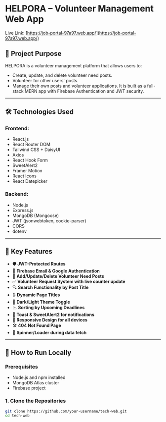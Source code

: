 # HELPORA – Volunteer Management Web App

Live Link: [https://job-portal-97a97.web.app/](https://job-portal-97a97.web.app/)

## 📌 Project Purpose
HELPORA is a volunteer management platform that allows users to:
- Create, update, and delete volunteer need posts.
- Volunteer for other users' posts.
- Manage their own posts and volunteer applications.
It is built as a full-stack MERN app with Firebase Authentication and JWT security.

---

## 🛠️ Technologies Used

### Frontend:
- React.js
- React Router DOM
- Tailwind CSS + DaisyUI
- Axios
- React Hook Form
- SweetAlert2
- Framer Motion
- React Icons
- React Datepicker

### Backend:
- Node.js
- Express.js
- MongoDB (Mongoose)
- JWT (jsonwebtoken, cookie-parser)
- CORS
- dotenv

---

## 🚀 Key Features

- 🛡️ **JWT-Protected Routes**
- 🔐 **Firebase Email & Google Authentication**
- 📝 **Add/Update/Delete Volunteer Need Posts**
- ✅ **Volunteer Request System with live counter update**
- 🔍 **Search Functionality by Post Title**
- 🔃 **Dynamic Page Titles**
- 🌙 **Dark/Light Theme Toggle**
- 📉 **Sorting by Upcoming Deadlines**
- 🧾 **Toast & SweetAlert2 for notifications**
- 📱 **Responsive Design for all devices**
- 🛠️ **404 Not Found Page**
- 🔄 **Spinner/Loader during data fetch**

---

## 🧪 How to Run Locally

### Prerequisites
- Node.js and npm installed
- MongoDB Atlas cluster
- Firebase project

### 1. Clone the Repositories
```bash
git clone https://github.com/your-username/tech-web.git
cd tech-web
